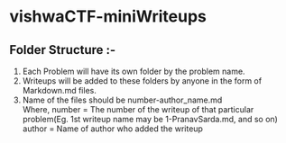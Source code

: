 # vishwaCTF-miniWriteups

## Folder Structure :-
1. Each Problem will have its own folder by the problem name.
2. Writeups will be added to these folders by anyone in the form of Markdown.md files.
3. Name of the files should be number-author_name.md
<br>   Where, number = The number of the writeup of that particular problem(Eg. 1st writeup name may be 1-PranavSarda.md, and so on)
<br>          author = Name of author who added the writeup
